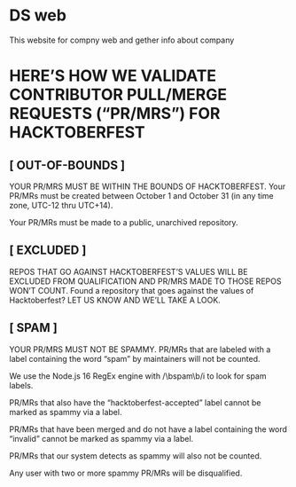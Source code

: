 # DS web
 This website for compny web and gether info about company

# HERE’S HOW WE VALIDATE CONTRIBUTOR PULL/MERGE REQUESTS (“PR/MRS”) FOR HACKTOBERFEST

## [ OUT-OF-BOUNDS ]

YOUR PR/MRS MUST BE WITHIN THE BOUNDS OF HACKTOBERFEST. Your PR/MRs must be created between October 1 and October 31 (in any time zone, UTC-12 thru UTC+14).

Your PR/MRs must be made to a public, unarchived repository.

## [ EXCLUDED ]

REPOS THAT GO AGAINST HACKTOBERFEST’S VALUES WILL BE EXCLUDED FROM QUALIFICATION AND PR/MRS MADE TO THOSE REPOS WON’T COUNT. Found a repository that goes against the values of Hacktoberfest? LET US KNOW AND WE’LL TAKE A LOOK.

## [ SPAM ]

YOUR PR/MRS MUST NOT BE SPAMMY. PR/MRs that are labeled with a label containing the word “spam” by maintainers will not be counted.

We use the Node.js 16 RegEx engine with /\bspam\b/i to look for spam labels.

PR/MRs that also have the “hacktoberfest-accepted” label cannot be marked as spammy via a label.

PR/MRs that have been merged and do not have a label containing the word “invalid” cannot be marked as spammy via a label.

PR/MRs that our system detects as spammy will also not be counted.

Any user with two or more spammy PR/MRs will be disqualified.
